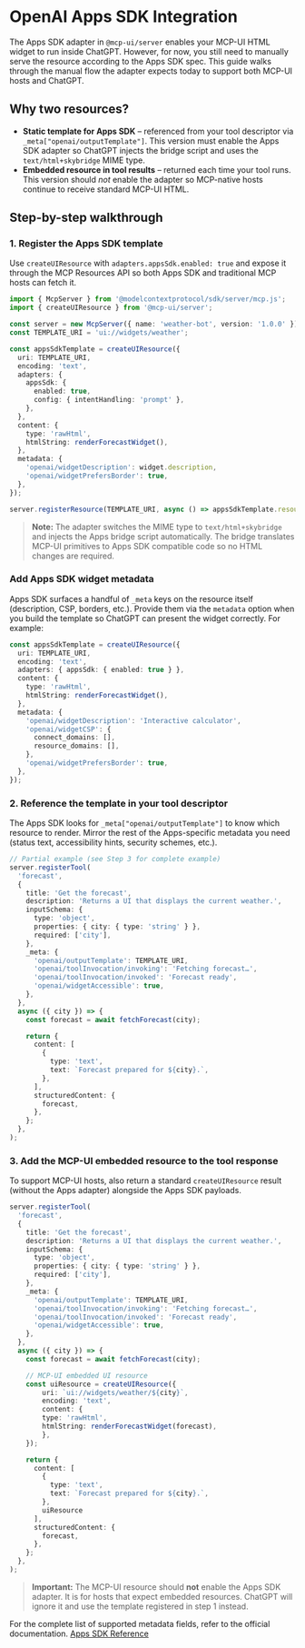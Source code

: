 # OpenAI Apps SDK Integration

The Apps SDK adapter in `@mcp-ui/server` enables your MCP-UI HTML widget to run inside ChatGPT. However, for now, you still need to manually serve the resource according to the Apps SDK spec. This guide walks through the manual flow the adapter expects today to support both MCP-UI hosts and ChatGPT.

## Why two resources?

- **Static template for Apps SDK** – referenced from your tool descriptor via `_meta["openai/outputTemplate"]`. This version must enable the Apps SDK adapter so ChatGPT injects the bridge script and uses the `text/html+skybridge` MIME type.
- **Embedded resource in tool results** – returned each time your tool runs. This version should *not* enable the adapter so MCP-native hosts continue to receive standard MCP-UI HTML.

## Step-by-step walkthrough

### 1. Register the Apps SDK template

Use `createUIResource` with `adapters.appsSdk.enabled: true` and expose it through the MCP Resources API so both Apps SDK and traditional MCP hosts can fetch it.

```ts
import { McpServer } from '@modelcontextprotocol/sdk/server/mcp.js';
import { createUIResource } from '@mcp-ui/server';

const server = new McpServer({ name: 'weather-bot', version: '1.0.0' });
const TEMPLATE_URI = 'ui://widgets/weather';

const appsSdkTemplate = createUIResource({
  uri: TEMPLATE_URI,
  encoding: 'text',
  adapters: {
    appsSdk: {
      enabled: true,
      config: { intentHandling: 'prompt' },
    },
  },
  content: {
    type: 'rawHtml',
    htmlString: renderForecastWidget(),
  },
  metadata: {
    'openai/widgetDescription': widget.description,
    'openai/widgetPrefersBorder': true,
  },
});

server.registerResource(TEMPLATE_URI, async () => appsSdkTemplate.resource);
```

> **Note:** The adapter switches the MIME type to `text/html+skybridge` and injects the Apps bridge script automatically. The bridge translates MCP-UI primitives to Apps SDK compatible code so no HTML changes are required.

### Add Apps SDK widget metadata

Apps SDK surfaces a handful of `_meta` keys on the resource itself (description, CSP, borders, etc.). Provide them via the `metadata` option when you build the template so ChatGPT can present the widget correctly. For example:

```ts
const appsSdkTemplate = createUIResource({
  uri: TEMPLATE_URI,
  encoding: 'text',
  adapters: { appsSdk: { enabled: true } },
  content: {
    type: 'rawHtml',
    htmlString: renderForecastWidget(),
  },
  metadata: {
    'openai/widgetDescription': 'Interactive calculator',
    'openai/widgetCSP': {
      connect_domains: [],
      resource_domains: [],
    },
    'openai/widgetPrefersBorder': true,
  },
});
```

### 2. Reference the template in your tool descriptor

The Apps SDK looks for `_meta["openai/outputTemplate"]` to know which resource to render. Mirror the rest of the Apps-specific metadata you need (status text, accessibility hints, security schemes, etc.).

```ts
// Partial example (see Step 3 for complete example)
server.registerTool(
  'forecast',
  {
    title: 'Get the forecast',
    description: 'Returns a UI that displays the current weather.',
    inputSchema: {
      type: 'object',
      properties: { city: { type: 'string' } },
      required: ['city'],
    },
    _meta: {
      'openai/outputTemplate': TEMPLATE_URI,
      'openai/toolInvocation/invoking': 'Fetching forecast…',
      'openai/toolInvocation/invoked': 'Forecast ready',
      'openai/widgetAccessible': true,
    },
  },
  async ({ city }) => {
    const forecast = await fetchForecast(city);

    return {
      content: [
        {
          type: 'text',
          text: `Forecast prepared for ${city}.`,
        },
      ],
      structuredContent: {
        forecast,
      },
    };
  },
);
```

### 3. Add the MCP-UI embedded resource to the tool response

To support MCP-UI hosts, also return a standard `createUIResource` result (without the Apps adapter) alongside the Apps SDK payloads.

```ts
server.registerTool(
  'forecast',
  {
    title: 'Get the forecast',
    description: 'Returns a UI that displays the current weather.',
    inputSchema: {
      type: 'object',
      properties: { city: { type: 'string' } },
      required: ['city'],
    },
    _meta: {
      'openai/outputTemplate': TEMPLATE_URI,
      'openai/toolInvocation/invoking': 'Fetching forecast…',
      'openai/toolInvocation/invoked': 'Forecast ready',
      'openai/widgetAccessible': true,
    },
  },
  async ({ city }) => {
    const forecast = await fetchForecast(city);

    // MCP-UI embedded UI resource
    const uiResource = createUIResource({
        uri: `ui://widgets/weather/${city}`,
        encoding: 'text',
        content: {
        type: 'rawHtml',
        htmlString: renderForecastWidget(forecast),
        },
    });

    return {
      content: [
        {
          type: 'text',
          text: `Forecast prepared for ${city}.`,
        },
        uiResource
      ],
      structuredContent: {
        forecast,
      },
    };
  },
);
```

> **Important:** The MCP-UI resource should **not** enable the Apps SDK adapter. It is for hosts that expect embedded resources. ChatGPT will ignore it and use the template registered in step 1 instead.

For the complete list of supported metadata fields, refer to the official documentation. [Apps SDK Reference](https://developers.openai.com/apps-sdk/reference)

